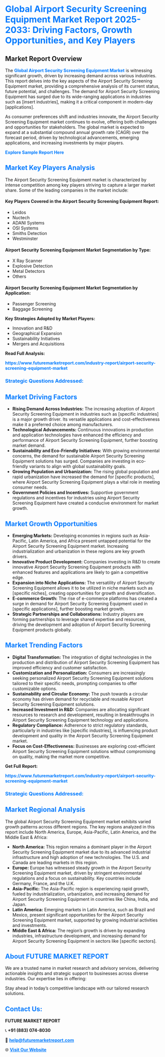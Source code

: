 <h1 style="color: #007BFF;">Global Airport Security Screening Equipment Market Report 2025-2033: Driving Factors, Growth Opportunities, and Key Players</h1>

<section id="overview">
<h2>Market Report Overview</h2>
<p>The <a href="https://www.futuremarketreport.com/industry-report/airport-security-screening-equipment-market" style="color: #007BFF; text-decoration: none;"><strong>Global Airport Security Screening Equipment Market</strong></a> is witnessing significant growth, driven by increasing demand across various industries. This report delves into the key aspects of the Airport Security Screening Equipment market, providing a comprehensive analysis of its current status, future potential, and challenges. The demand for Airport Security Screening Equipment has surged due to its wide-ranging applications in industries such as [insert industries], making it a critical component in modern-day [applications].</p>
<p>As consumer preferences shift and industries innovate, the Airport Security Screening Equipment market continues to evolve, offering both challenges and opportunities for stakeholders. The global market is expected to expand at a substantial compound annual growth rate (CAGR) over the forecast period, driven by technological advancements, emerging applications, and increasing investments by major players.</p>
</section>

<section id="overview">
<p><a href="https://www.futuremarketreport.com/request-sample/reportId=48709" style="color: #007BFF; text-decoration: none;"><strong>Explore Sample Report Here</strong></a></p>
</section>

<section id="key-players">
<h2 style="color: #007BFF;">Market Key Players Analysis</h2>
<p>The Airport Security Screening Equipment market is characterized by intense competition among key players striving to capture a larger market share. Some of the leading companies in the market include:</p>
<h4>Key Players Covered in the Airport Security Screening Equipment Report:</h4>
<ul><li>Leidos</li><li>Nuctech</li><li>ADANI Systems</li><li>OSI Systems</li><li>Smiths Detection</li><li>Westminster</li></ul>
<h4>Airport Security Screening Equipment Market Segmentation by Type:</h4>
<ul><li>X Ray Scanner</li><li>Explosive Detection</li><li>Metal Detectors</li><li>Others</li></ul>

<h4>Airport Security Screening Equipment Market Segmentation by Application:</h4>
<ul><li>Passenger Screening</li><li>Baggage Screening</li></ul>
<p><strong>Key Strategies Adopted by Market Players:</strong></p>
<ul>
<li>Innovation and R&D</li>
<li>Geographical Expansion</li>
<li>Sustainability Initiatives</li>
<li>Mergers and Acquisitions</li>
</ul>
</section>

<section>
<p><strong>Read Full Analysis: </strong></p><a href="https://www.futuremarketreport.com/industry-report/airport-security-screening-equipment-market" style="color: #007BFF; text-decoration: none;"><strong>https://www.futuremarketreport.com/industry-report/airport-security-screening-equipment-market</strong></a>
<h3 style="color: #007BFF;">Strategic Questions Addressed:</h3>
</section>

<section id="driving-factors">
<h2 style="color: #007BFF;">Market Driving Factors</h2>
<ul>
<li><strong>Rising Demand Across Industries:</strong> The increasing adoption of Airport Security Screening Equipment in industries such as [specific industries] is a major growth driver. Its versatile applications and cost-effectiveness make it a preferred choice among manufacturers.</li>
<li><strong>Technological Advancements:</strong> Continuous innovations in production and application technologies have enhanced the efficiency and performance of Airport Security Screening Equipment, further boosting market demand.</li>
<li><strong>Sustainability and Eco-Friendly Initiatives:</strong> With growing environmental concerns, the demand for sustainable Airport Security Screening Equipment solutions has surged. Companies are investing in eco-friendly variants to align with global sustainability goals.</li>
<li><strong>Growing Population and Urbanization:</strong> The rising global population and rapid urbanization have increased the demand for [specific products], where Airport Security Screening Equipment plays a vital role in meeting consumer needs.</li>
<li><strong>Government Policies and Incentives:</strong> Supportive government regulations and incentives for industries using Airport Security Screening Equipment have created a conducive environment for market growth.</li>
</ul>
</section>

<section id="growth-opportunities">
<h2 style="color: #007BFF;">Market Growth Opportunities</h2>
<ul>
<li><strong>Emerging Markets:</strong> Developing economies in regions such as Asia-Pacific, Latin America, and Africa present untapped potential for the Airport Security Screening Equipment market. Increasing industrialization and urbanization in these regions are key growth drivers.</li>
<li><strong>Innovative Product Development:</strong> Companies investing in R&D to create innovative Airport Security Screening Equipment products with enhanced features and applications are likely to gain a competitive edge.</li>
<li><strong>Expansion into Niche Applications:</strong> The versatility of Airport Security Screening Equipment allows it to be utilized in niche markets such as [specific niches], creating opportunities for growth and diversification.</li>
<li><strong>E-commerce Growth:</strong> The rise of e-commerce platforms has created a surge in demand for Airport Security Screening Equipment used in [specific applications], further boosting market growth.</li>
<li><strong>Strategic Partnerships and Collaborations:</strong> Industry players are forming partnerships to leverage shared expertise and resources, driving the development and adoption of Airport Security Screening Equipment products globally.</li>
</ul>
</section>

<section id="trending-factors">
<h2 style="color: #007BFF;">Market Trending Factors</h2>
<ul>
<li><strong>Digital Transformation:</strong> The integration of digital technologies in the production and distribution of Airport Security Screening Equipment has improved efficiency and customer satisfaction.</li>
<li><strong>Customization and Personalization:</strong> Consumers are increasingly seeking personalized Airport Security Screening Equipment solutions tailored to their specific needs, prompting companies to offer customizable options.</li>
<li><strong>Sustainability and Circular Economy:</strong> The push towards a circular economy has driven demand for recyclable and reusable Airport Security Screening Equipment solutions.</li>
<li><strong>Increased Investment in R&D:</strong> Companies are allocating significant resources to research and development, resulting in breakthroughs in Airport Security Screening Equipment technology and applications.</li>
<li><strong>Regulatory Compliance:</strong> Adherence to strict regulatory standards, particularly in industries like [specific industries], is influencing product development and quality in the Airport Security Screening Equipment market.</li>
<li><strong>Focus on Cost-Effectiveness:</strong> Businesses are exploring cost-efficient Airport Security Screening Equipment solutions without compromising on quality, making the market more competitive.</li>
</ul>
</section>

<section>
<p><strong>Get Full Report: </strong></p><a href="https://www.futuremarketreport.com/industry-report/airport-security-screening-equipment-market" style="color: #007BFF; text-decoration: none;"><strong>https://www.futuremarketreport.com/industry-report/airport-security-screening-equipment-market</strong></a>
<h3 style="color: #007BFF;">Strategic Questions Addressed:</h3>
</section>


<section id="regional-analysis">
<h2 style="color: #007BFF;">Market Regional Analysis</h2>
<p>The global Airport Security Screening Equipment market exhibits varied growth patterns across different regions. The key regions analyzed in this report include North America, Europe, Asia-Pacific, Latin America, and the Middle East & Africa:</p>
<ul>
<li><strong>North America:</strong> This region remains a dominant player in the Airport Security Screening Equipment market due to its advanced industrial infrastructure and high adoption of new technologies. The U.S. and Canada are leading markets in this region.</li>
<li><strong>Europe:</strong> Europe has witnessed steady growth in the Airport Security Screening Equipment market, driven by stringent environmental regulations and a focus on sustainability. Key countries include Germany, France, and the U.K.</li>
<li><strong>Asia-Pacific:</strong> The Asia-Pacific region is experiencing rapid growth, fueled by industrialization, urbanization, and increasing demand for Airport Security Screening Equipment in countries like China, India, and Japan.</li>
<li><strong>Latin America:</strong> Emerging markets in Latin America, such as Brazil and Mexico, present significant opportunities for the Airport Security Screening Equipment market, supported by growing industrial activities and investments.</li>
<li><strong>Middle East & Africa:</strong> The region’s growth is driven by expanding industries, infrastructure development, and increasing demand for Airport Security Screening Equipment in sectors like [specific sectors].</li>
</ul>
</section>

<footer>
<h2 style="color: #007BFF;">About FUTURE MARKET REPORT</h2>
<p>We are a trusted name in market research and advisory services, delivering actionable insights and strategic support to businesses across diverse industries. Our expertise lies in offering:</p>

<p>Stay ahead in today’s competitive landscape with our tailored research solutions.</p>

<h2 style="color: #007BFF;">Contact Us:</h2>
<p><strong>FUTURE MARKET REPORT</strong></p>
<p>📞 <strong>+91 (883) 074-8030</strong></p>
<p>📧 <strong><a href="mailto:help@futuremarketreport.com" style="color: #007BFF;">help@futuremarketreport.com</a></strong></p>
<p>🌐 <strong><a href="https://www.futuremarketreport.com/" style="color: #007BFF;">Visit Our Website</a></strong></p>
</footer>